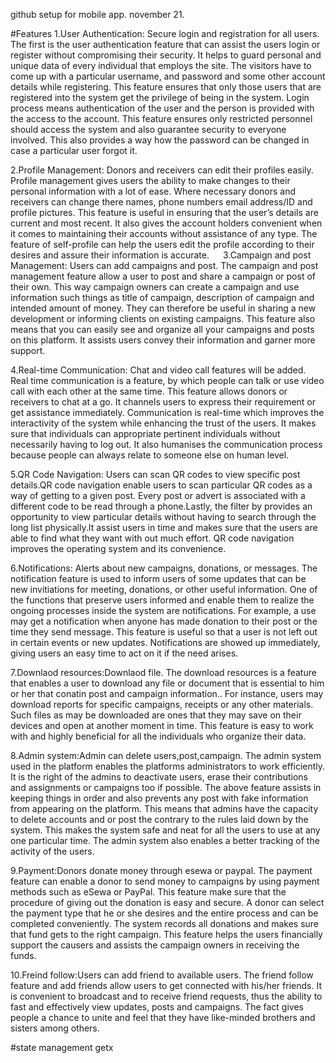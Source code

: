  github setup for mobile app. november 21.


 #Features
 1.User Authentication: Secure login and registration for all users.
The first is the user authentication feature that can assist the users login or register without compromising their security. It helps to guard personal and unique data of every individual that employs the site. The visitors have to come up with a particular username, and password and some other account details while registering. This feature ensures that only those users that are registered into the system get the privilege of being in the system. Login process means authentication of the user and the person is provided with the access to the account. This feature ensures only restricted personnel should access the system and also guarantee security to everyone involved. This also provides a way how the password can be changed in case a particular user forgot it.

2.Profile Management: Donors and receivers can edit their profiles easily.
Profile management gives users the ability to make changes to their personal information with a lot of ease. Where necessary donors and receivers can change there names, phone numbers email address/ID and profile pictures. This feature is useful in ensuring that the user’s details are current and most recent. It also gives the account holders convenient when it comes to maintaining their accounts without assistance of any type. The feature of self-profile can help the users edit the profile according to their desires and assure their information is accurate.
 
3.Campaign and post Management: Users can add campaigns and post.
The campaign and post management feature allow a user to post and share a campaign or post of their own. This way campaign owners can create a campaign and use information such things as title of campaign, description of campaign and intended amount of money. They can therefore be useful in sharing a new development or informing clients on existing campaigns. This feature also means that you can easily see and organize all your campaigns and posts on this platform. It assists users convey their information and garner more support.

4.Real-time Communication: Chat and video call features will be added.
Real time communication is a feature, by which people can talk or use video call with each other at the same time. This feature allows donors or receivers to chat at a go. It channels users to express their requirement or get assistance immediately. Communication is real-time which improves the interactivity of the system while enhancing the trust of the users. It makes sure that individuals can appropriate pertinent individuals without necessarily having to log out. It also humanises the communication process because people can always relate to someone else on human level.

5.QR Code Navigation: Users can scan QR codes to view specific post details.QR code navigation enable users to scan particular QR codes as a way of getting to a given post. Every post or advert is associated with a different code to be read through a phone.Lastly, the filter by provides an opportunity to view particular details without having to search through the long list physically.It assist users in time and makes sure that the users are able to find what they want with out much effort. QR code navigation improves the operating system and its convenience.
 

6.Notifications: Alerts about new campaigns, donations, or messages.
The notification feature is used to inform users of some updates that can be new invitiations for meeting, donations, or other useful information. One of the functions that preserve users informed and enable them to realize the ongoing processes inside the system are notifications. For example, a use may get a notification when anyone has made donation to their post or the time they send message. This feature is useful so that a user is not left out in certain events or new updates. Notifications are showed up immediately, giving users an easy time to act on it if the need arises.

7.Downlaod resources:Downlaod file.
The download resources is a feature that enables a user to download any file or document that is essential to him or her that conatin post and campaign information.. For instance, users may download reports for specific campaigns, receipts or any other materials. Such files as may be downloaded are ones that they may save on their devices and open at another moment in time. This feature is easy to work with and highly beneficial for all the individuals who organize their data.

8.Admin  system:Admin can delete users,post,campaign.
The admin system used in the platform enables the platforms administrators to work efficiently. It is the right of the admins to deactivate users, erase their contributions and assignments or campaigns too if possible. The above feature assists in keeping things in order and also prevents any post with fake information from appearing on the platform. This means that admins have the capacity to delete accounts and or post the contrary to the rules laid down by the system. This makes the system safe and neat for all the users to use at any one particular time. The admin system also enables a better tracking of the activity of the users.


9.Payment:Donors donate money through esewa or paypal.
The payment feature can enable a donor to send money to campaigns by using payment methods such as eSewa or PayPal. This feature make sure that the procedure of giving out the donation is easy and secure. A donor can select the payment type that he or she desires and the entire process and can be completed conveniently. The system records all donations and makes sure that fund gets to the right campaign. This feature helps the users financially support the causers and assists the campaign owners in receiving the funds.

10.Freind follow:Users can add friend to available users.
The friend follow feature and add friends allow users to get connected with his/her friends. It is convenient to broadcast and to receive friend requests, thus the ability to fast and effectively view updates, posts and campaigns. The fact gives people a chance to unite and feel that they have like-minded brothers and sisters among others.

 #state management
 getx


